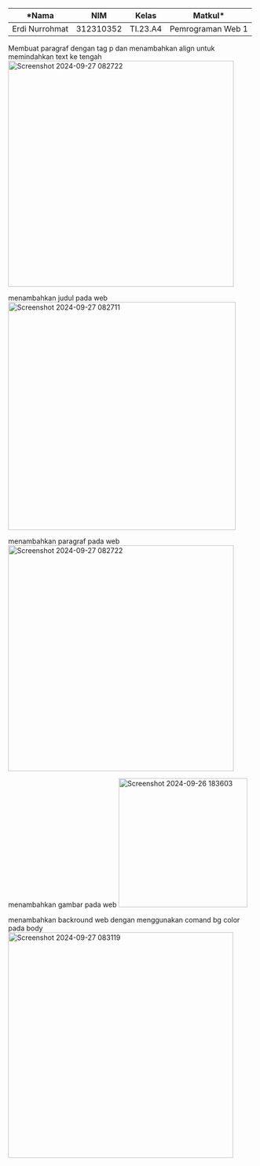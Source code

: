 |*Nama|NIM|Kelas|Matkul*|
|----|---|-----|------|
|Erdi Nurrohmat|312310352|TI.23.A4|Pemrograman Web 1|

Membuat paragraf dengan tag p dan menambahkan align untuk memindahkan text ke tengah
<img width="459" alt="Screenshot 2024-09-27 082722" src="https://github.com/user-attachments/assets/f205de01-c744-48ed-9509-f630a45b692a">


 menambahkan judul pada web 
 <img width="463" alt="Screenshot 2024-09-27 082711" src="https://github.com/user-attachments/assets/9163f4fc-3518-49dd-92c0-72cbcc4f083e">
 
menambahkan paragraf pada web
<img width="459" alt="Screenshot 2024-09-27 082722" src="https://github.com/user-attachments/assets/e23ac159-5461-4741-882a-cdd6bf4633f1">

menambahkan gambar pada web
<img width="262" alt="Screenshot 2024-09-26 183603" src="https://github.com/user-attachments/assets/ec7f268e-f9e4-456f-8576-22db85123ef1">

menambahkan backround web  dengan menggunakan comand bg color pada body
<img width="458" alt="Screenshot 2024-09-27 083119" src="https://github.com/user-attachments/assets/b2509f1f-b2f2-47dc-b4e5-fcae26938bd8">
